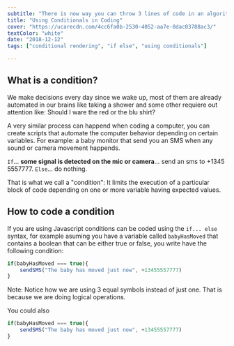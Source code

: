 ```yaml
---
subtitle: "There is now way you can throw 3 lines of code in an algorithm without have to include a conditional. It's time to guide the computer on how to make decisions!"
title: "Using Conditionals in Coding"
cover: "https://ucarecdn.com/4cc6fa0b-2530-4052-aa7e-8dac03788ac3/"
textColor: "white"
date: "2018-12-12"
tags: ["conditional rendering", "if else", "using conditionals"]

---
```


## What is a condition?

We make decisions every day since we wake up, most of them are already automated in our brains like taking a shower and some other requiere out attention like: Should I ware the red or the blu shirt?

A very similar process can happend when coding a computer, you can create scripts that automate the computer behavior depending on certain variables. For example: a baby monitor that send you an SMS when any sound or camera movement happends.

`If`... **some signal is detected on the mic or camera**... send an sms to +1345 5557777.
`Else`... do nothing.

That is what we call a "condition": It limits the execution of a particular block of code depending on one or more variable having expected values.

## How to code a condition

If you are using Javascript conditions can be coded using the `if... else` syntax, for example asuming you have a variable called `babyHasMoved` that contains a boolean that can be either true or false, you write have the following condition:
```js
if(babyHasMoved === true){
	sendSMS("The baby has moved just now", +13455557777)
}
``` 
Note: Notice how we are using 3 equal symbols instead of just one. That is because we are doing logical operations. 

You could also 
```js
if(babyHasMoved === true){
	sendSMS("The baby has moved just now", +13455557777)
}
``` 


<!--stackedit_data:
eyJoaXN0b3J5IjpbLTYxMDYyMTQ1NCwtMTYzNTA0NzI5MywtMT
IyNzI2NjM3MCw3MzA5OTgxMTZdfQ==
-->